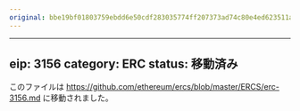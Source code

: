 ```yaml
---
original: bbe19bf01803759ebdd6e50cdf283035774ff207373ad74c80e4ed623511a36a
---
```


---
eip: 3156
category: ERC
status: 移動済み
---

このファイルは https://github.com/ethereum/ercs/blob/master/ERCS/erc-3156.md に移動されました。